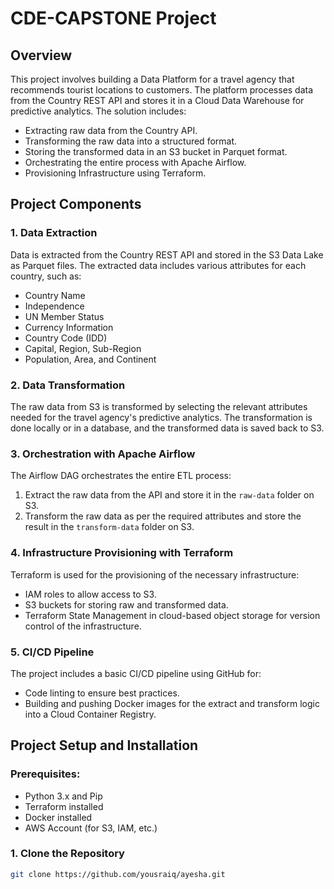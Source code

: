 # CDE-CAPSTONE Project

## Overview
This project involves building a Data Platform for a travel agency that recommends tourist locations to customers. The platform processes data from the Country REST API and stores it in a Cloud Data Warehouse for predictive analytics. The solution includes:

- Extracting raw data from the Country API.
- Transforming the raw data into a structured format.
- Storing the transformed data in an S3 bucket in Parquet format.
- Orchestrating the entire process with Apache Airflow.
- Provisioning Infrastructure using Terraform.

## Project Components

### 1. Data Extraction
Data is extracted from the Country REST API and stored in the S3 Data Lake as Parquet files. The extracted data includes various attributes for each country, such as:

- Country Name
- Independence
- UN Member Status
- Currency Information
- Country Code (IDD)
- Capital, Region, Sub-Region
- Population, Area, and Continent

### 2. Data Transformation
The raw data from S3 is transformed by selecting the relevant attributes needed for the travel agency's predictive analytics. The transformation is done locally or in a database, and the transformed data is saved back to S3.

### 3. Orchestration with Apache Airflow
The Airflow DAG orchestrates the entire ETL process:

1. Extract the raw data from the API and store it in the `raw-data` folder on S3.
2. Transform the raw data as per the required attributes and store the result in the `transform-data` folder on S3.

### 4. Infrastructure Provisioning with Terraform
Terraform is used for the provisioning of the necessary infrastructure:

- IAM roles to allow access to S3.
- S3 buckets for storing raw and transformed data.
- Terraform State Management in cloud-based object storage for version control of the infrastructure.

### 5. CI/CD Pipeline
The project includes a basic CI/CD pipeline using GitHub for:

- Code linting to ensure best practices.
- Building and pushing Docker images for the extract and transform logic into a Cloud Container Registry.

## Project Setup and Installation

### Prerequisites:
- Python 3.x and Pip
- Terraform installed
- Docker installed
- AWS Account (for S3, IAM, etc.)

### 1. Clone the Repository
```bash
git clone https://github.com/yousraiq/ayesha.git


